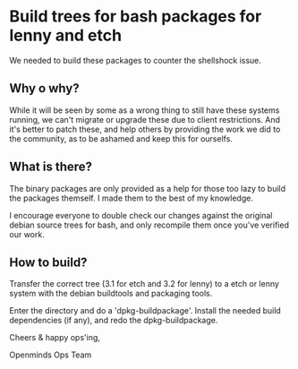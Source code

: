 # Build trees for bash packages for lenny and etch

We needed to build these packages to counter the shellshock issue.

## Why o why?

While it will be seen by some as a wrong thing to still have these systems
running, we can't migrate or upgrade these due to client restrictions.
And it's better to patch these, and help others by providing the work
we did to the community, as to be ashamed and keep this for ourselfs.

## What is there?

The binary packages are only provided as a help for those too lazy to 
build the packages themself. I made them to the best of my knowledge.

I encourage everyone to double check our changes against the original 
debian source trees for bash, and only recompile them once you've verified
our work.

## How to build?

Transfer the correct tree (3.1 for etch and 3.2 for lenny) to a etch or
lenny system with the debian buildtools and packaging tools.

Enter the directory and do a 'dpkg-buildpackage'. Install the needed
build dependencies (if any), and redo the dpkg-buildpackage.

Cheers & happy ops'ing,

Openminds Ops Team